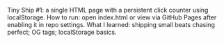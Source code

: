 Tiny Ship #1: a single HTML page with a persistent click counter using localStorage.
How to run: open index.html or view via GitHub Pages after enabling it in repo settings.
What I learned: shipping small beats chasing perfect; OG tags; localStorage basics.
